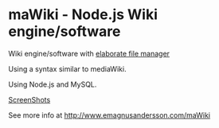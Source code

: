 maWiki - Node.js Wiki engine/software
======================
Wiki engine/software with [elaborate file manager](http://www.emagnusandersson.com/maWiki_file_managing)

Using a syntax similar to mediaWiki.

Using Node.js and MySQL.

[ScreenShots](http://www.emagnusandersson.com/maWikiScreenShots)

See more info at http://www.emagnusandersson.com/maWiki
